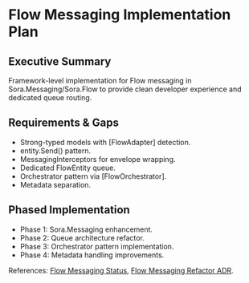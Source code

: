 # Flow Messaging Implementation Plan

## Executive Summary
Framework-level implementation for Flow messaging in Sora.Messaging/Sora.Flow to provide clean developer experience and dedicated queue routing.

## Requirements & Gaps
- Strong-typed models with [FlowAdapter] detection.
- entity.Send() pattern.
- MessagingInterceptors for envelope wrapping.
- Dedicated FlowEntity queue.
- Orchestrator pattern via [FlowOrchestrator].
- Metadata separation.

## Phased Implementation
- Phase 1: Sora.Messaging enhancement.
- Phase 2: Queue architecture refactor.
- Phase 3: Orchestrator pattern implementation.
- Phase 4: Metadata handling improvements.

References: [Flow Messaging Status](flow-messaging-status.md), [Flow Messaging Refactor ADR](../decisions/WEB-0060-flow-messaging-refactor.md).
